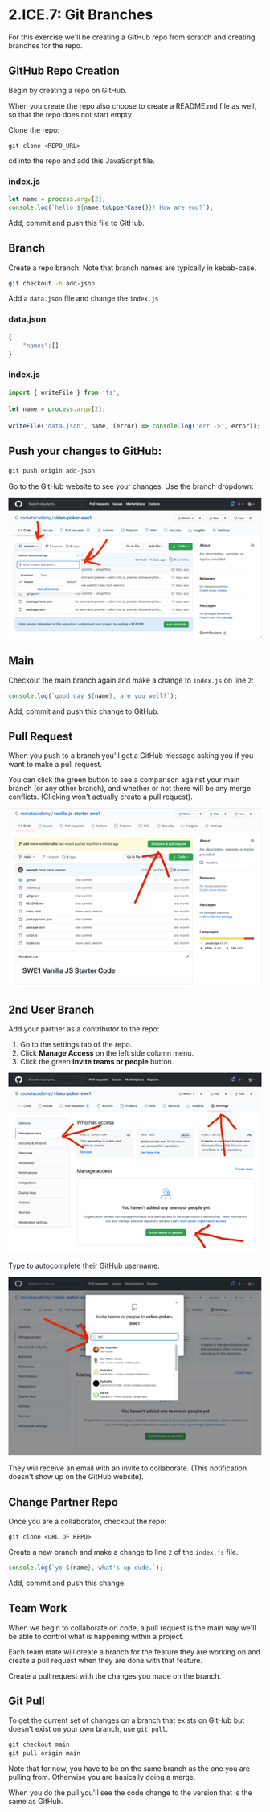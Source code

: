 # 2.ICE.7: Git Branches

For this exercise we'll be creating a GitHub repo from scratch and creating branches for the repo.

## GitHub Repo Creation

Begin by creating a repo on GitHub.

When you create the repo also choose to create a README.md file as well, so that the repo does not start empty.

Clone the repo:

```text
git clone <REPO_URL>
```

cd into the repo and add this JavaScript file.

### index.js

```javascript
let name = process.argv[2];
console.log(`hello ${name.toUpperCase()}! How are you?`);
```

Add, commit and push this file to GitHub.

## Branch

Create a repo branch. Note that branch names are typically in kebab-case.

```bash
git checkout -b add-json
```

Add a `data.json` file and change the `index.js`

### data.json

```javascript
{
    "names":[]
}
```

### index.js

```javascript
import { writeFile } from 'fs';

let name = process.argv[2];

writeFile('data.json', name, (error) => console.log('err ->', error));
```

## Push your changes to GitHub:

```javascript
git push origin add-json
```

Go to the GitHub website to see your changes. Use the branch dropdown:

![](../../.gitbook/assets/screen-shot-2020-11-10-at-9.09.52-pm.png)

## Main

Checkout the main branch again and make a change to `index.js` on line `2`:

```javascript
console.log(`good day ${name}, are you well?`);
```

Add, commit and push this change to GitHub.

## Pull Request

When you push to a branch you'll get a GitHub message asking you if you want to make a pull request.

You can click the green button to see a comparison against your main branch \(or any other branch\), and whether or not there will be any merge conflicts. \(Clicking won't actually create a pull request\).

![](../../.gitbook/assets/screen-shot-2020-11-10-at-9.27.42-pm.png)

## 2nd User Branch

Add your partner as a contributor to the repo:

1. Go to the settings tab of the repo.
2. Click **Manage Access** on the left side column menu.
3. Click the green **Invite teams or people** button.

![](../../.gitbook/assets/screen-shot-2020-11-10-at-9.13.35-pm.png)

Type to autocomplete their GitHub username.

![](../../.gitbook/assets/screen-shot-2020-11-10-at-9.13.46-pm.png)

They will receive an email with an invite to collaborate. \(This notification doesn't show up on the GitHub website\).

## Change Partner Repo

Once you are a collaborator, checkout the repo:

```text
git clone <URL OF REPO>
```

Create a new branch and make a change to line `2` of the `index.js` file.

```javascript
console.log(`yo ${name}, what's up dude.`);
```

Add, commit and push this change.

## Team Work

When we begin to collaborate on code, a pull request is the main way we'll be able to control what is happening within a project.

Each team mate will create a branch for the feature they are working on and create a pull request when they are done with that feature.

Create a pull request with the changes you made on the branch.

## Git Pull

To get the current set of changes on a branch that exists on GitHub but doesn't exist on your own branch, use `git pull`.

```javascript
git checkout main
git pull origin main
```

Note that for now, you have to be on the same branch as the one you are pulling from. Otherwise you are basically doing a merge.

When you do the pull you'll see the code change to the version that is the same as GitHub.

